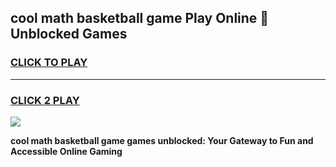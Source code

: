 
## cool math basketball game Play Online 👋 Unblocked Games
<h3>
<a href="https://news.freeplayer.one?title=cool_math_basketball_game&ref=17CMG">CLICK TO PLAY</a></h3>
<hr>

<h3>
<a href="https://news.freeplayer.one?title=cool_math_basketball_game&ref=17CMG">CLICK 2 PLAY</a>
  
</h3>

<a href="https://news.freeplayer.one?title=cool_math_basketball_game&ref=17CMG/"><img src="https://clearcache.store/games.png"></a>


**cool math basketball game games unblocked: Your Gateway to Fun and Accessible Online Gaming**
